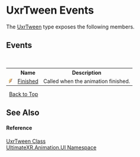 # UxrTween Events
 

The <a href="T_UltimateXR_Animation_UI_UxrTween">UxrTween</a> type exposes the following members.


## Events
&nbsp;<table><tr><th></th><th>Name</th><th>Description</th></tr><tr><td>![Public event](media/pubevent.gif "Public event")</td><td><a href="E_UltimateXR_Animation_UI_UxrTween_Finished">Finished</a></td><td>
Called when the animation finished.</td></tr></table>&nbsp;
<a href="#uxrtween-events">Back to Top</a>

## See Also


#### Reference
<a href="T_UltimateXR_Animation_UI_UxrTween">UxrTween Class</a><br /><a href="N_UltimateXR_Animation_UI">UltimateXR.Animation.UI Namespace</a><br />